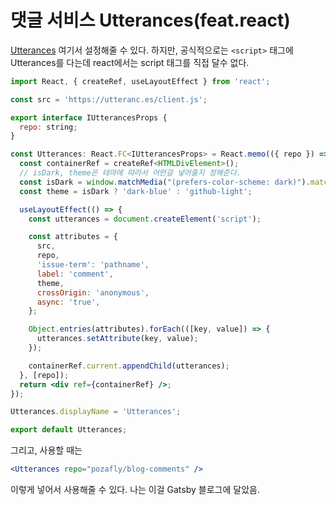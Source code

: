 # 댓글 서비스 Utterances(feat.react)

[Utterances](https://utteranc.es/) 여기서 설정해줄 수 있다. 하지만, 공식적으로는 `<script>` 태그에 Utterances를 다는데 react에서는 script 태그를 직접 달수 없다.

```jsx
import React, { createRef, useLayoutEffect } from 'react';

const src = 'https://utteranc.es/client.js';

export interface IUtterancesProps {
  repo: string;
}

const Utterances: React.FC<IUtterancesProps> = React.memo(({ repo }) => {
  const containerRef = createRef<HTMLDivElement>();
  // isDark, theme은 테마에 따라서 어떤걸 넣어줄지 정해준다.
  const isDark = window.matchMedia("(prefers-color-scheme: dark)").matches;
  const theme = isDark ? 'dark-blue' : 'github-light';

  useLayoutEffect(() => {
    const utterances = document.createElement('script');

    const attributes = {
      src,
      repo,
      'issue-term': 'pathname',
      label: 'comment',
      theme,
      crossOrigin: 'anonymous',
      async: 'true',
    };

    Object.entries(attributes).forEach(([key, value]) => {
      utterances.setAttribute(key, value);
    });

    containerRef.current.appendChild(utterances);
  }, [repo]);
  return <div ref={containerRef} />;
});

Utterances.displayName = 'Utterances';

export default Utterances;
```

그리고, 사용할 때는

```jsx
<Utterances repo="pozafly/blog-comments" />
```

이렇게 넣어서 사용해줄 수 있다. 나는 이걸 Gatsby 블로그에 달았음.